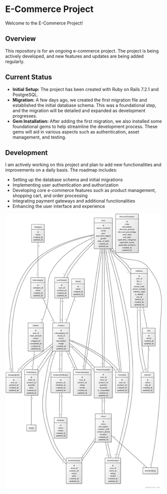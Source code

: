 # E-Commerce Project

Welcome to the E-Commerce Project!

## Overview

This repository is for an ongoing e-commerce project. The project is being actively developed, and new features and updates are being added regularly.

## Current Status

- **Initial Setup:** The project has been created with Ruby on Rails 7.2.1 and PostgreSQL.
- **Migration:** A few days ago, we created the first migration file and established the initial database schema. This was a foundational step, and the migration will be detailed and expanded as development progresses.
- **Gem Installation:** After adding the first migration, we also installed some foundational gems to help streamline the development process. These gems will aid in various aspects such as authentication, asset management, and testing.

## Development

I am actively working on this project and plan to add new functionalities and improvements on a daily basis. The roadmap includes:

- Setting up the database schema and initial migrations
- Implementing user authentication and authorization
- Developing core e-commerce features such as product management, shopping cart, and order processing
- Integrating payment gateways and additional functionalities
- Enhancing the user interface and experience

![First Migration](app/assets/images/first_migration.jpg)
